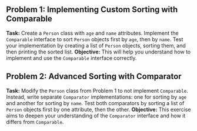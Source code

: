 ## Problem 1: Implementing Custom Sorting with Comparable

**Task:** Create a `Person` class with `age` and `name` attributes. 
Implement the `Comparable` interface to sort `Person` objects first by `age`, then by `name`. 
Test your implementation by creating a list of `Person` objects, sorting them, and then printing the sorted list.
**Objective:** This will help you understand how to implement and use the `Comparable` interface correctly.




## Problem 2: Advanced Sorting with Comparator

**Task:** Modify the `Person` class from Problem 1 to not implement `Comparable`. 
Instead, write separate `Comparator` implementations: one for sorting by `age` and another for sorting by `name`. 
Test both comparators by sorting a list of `Person` objects first by one attribute, then the other.
**Objective:** This exercise aims to deepen your understanding of the `Comparator` interface and how it differs from `Comparable`.